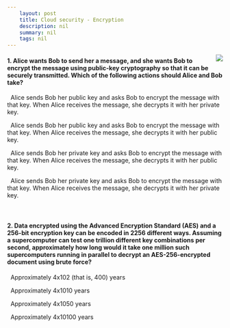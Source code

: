 ```yaml
---
    layout: post
    title: Cloud security - Encryption
    description: nil
    summary: nil
    tags: nil
---
```



 <a target="_blank" href="https://docs.microsoft.com/en-us/learn/modules/cmu-cloud-security/3-encryption/"><i class="fas fa-external-link-alt"></i> </a>
 <img align="right" src="https://docs.microsoft.com/en-us/learn/achievements/cmu-cloud-admin/cmu-cloud-security.svg">
####  1. Alice wants Bob to send her a message, and she wants Bob to encrypt the message using public-key cryptography so that it can be securely transmitted. Which of the following actions should Alice and Bob take?


<i class='fas fa-check-square' style='color: Dodgerblue;'></i> &nbsp;&nbsp;Alice sends Bob her public key and asks Bob to encrypt the message with that key. When Alice receives the message, she decrypts it with her private key.

<i class='far fa-square'></i> &nbsp;&nbsp;Alice sends Bob her public key and asks Bob to encrypt the message with that key. When Alice receives the message, she decrypts it with her public key.

<i class='far fa-square'></i> &nbsp;&nbsp;Alice sends Bob her private key and asks Bob to encrypt the message with that key. When Alice receives the message, she decrypts it with her public key.

<i class='far fa-square'></i> &nbsp;&nbsp;Alice sends Bob her private key and asks Bob to encrypt the message with that key. When Alice receives the message, she decrypts it with her private key.
<br />
<br />
<br />

####  2. Data encrypted using the Advanced Encryption Standard (AES) and a 256-bit encryption key can be encoded in 2256 different ways. Assuming a supercomputer can test one trillion different key combinations per second, approximately how long would it take one million such supercomputers running in parallel to decrypt an AES-256-encrypted document using brute force?


<i class='far fa-square'></i> &nbsp;&nbsp;Approximately 4x102 (that is, 400) years

<i class='far fa-square'></i> &nbsp;&nbsp;Approximately 4x1010 years

<i class='fas fa-check-square' style='color: Dodgerblue;'></i> &nbsp;&nbsp;Approximately 4x1050 years

<i class='far fa-square'></i> &nbsp;&nbsp;Approximately 4x10100 years
<br />
<br />
<br />
